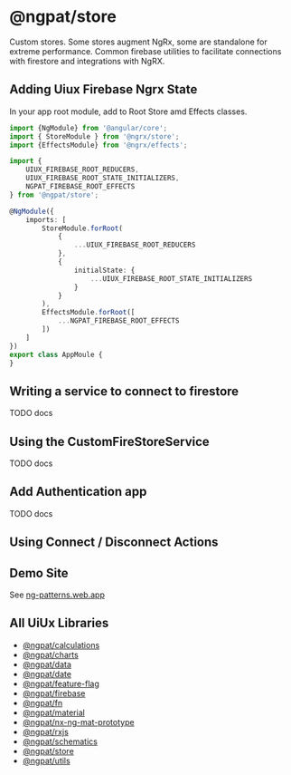 # @ngpat/store

Custom stores. Some stores augment NgRx, some are standalone for extreme performance. Common firebase utilities to facilitate connections with firestore and
integrations with NgRX.

## Adding Uiux Firebase Ngrx State

In your app root module, add to Root Store amd Effects classes.

```typescript
import {NgModule} from '@angular/core';
import { StoreModule } from '@ngrx/store';
import {EffectsModule} from '@ngrx/effects';

import {
    UIUX_FIREBASE_ROOT_REDUCERS,
    UIUX_FIREBASE_ROOT_STATE_INITIALIZERS,
    NGPAT_FIREBASE_ROOT_EFFECTS
} from '@ngpat/store';

@NgModule({
    imports: [
        StoreModule.forRoot(
            {
                ...UIUX_FIREBASE_ROOT_REDUCERS
            },
            {
                initialState: {
                    ...UIUX_FIREBASE_ROOT_STATE_INITIALIZERS
                }
            }
        ),
        EffectsModule.forRoot([
            ...NGPAT_FIREBASE_ROOT_EFFECTS
        ])
    ]
})
export class AppMoule {
}

```

## Writing a service to connect to firestore
TODO docs

## Using the CustomFireStoreService
TODO docs

## Add Authentication app
TODO docs

## Using Connect / Disconnect Actions

## Demo Site

See [ng-patterns.web.app](https://ng-patterns.web.app/)

## All UiUx Libraries

- [@ngpat/calculations](https://ngpat-docs-calculations.web.app/index.html)
- [@ngpat/charts](https://ngpat-docs-charts.web.app/index.html)
- [@ngpat/data](https://ngpat-docs-data.web.app/index.html)
- [@ngpat/date](https://ngpat-docs-date.web.app/index.html)
- [@ngpat/feature-flag](https://ngpat-docs-feature-flag.web.app/index.html)
- [@ngpat/firebase](https://ngpat-docs-firebase.web.app/index.html)
- [@ngpat/fn](https://ngpat-docs-fn.web.app/index.html)
- [@ngpat/material](https://ngpat-docs-material.web.app/index.html)
- [@ngpat/nx-ng-mat-prototype](https://ngpat-docs-nx-ng-mat-prototype.web.app/index.html)
- [@ngpat/rxjs](https://ngpat-docs-rxjs.web.app/index.html)
- [@ngpat/schematics](https://ngpat-docs-schematics.web.app/index.html)
- [@ngpat/store](https://ngpat-docs-store.web.app/index.html)
- [@ngpat/utils](https://ngpat-docs-utils.web.app/index.html)
